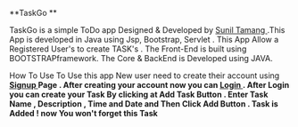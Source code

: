 **TaskGo **
		
		
TaskGo is a simple  ToDo app Designed & Developed by <a href="https://github.com/sunil-tamang">Sunil Tamang </a>.This App is developed in  Java   using Jsp, Bootstrap, Servlet . This App Allow a Registered User's to create  TASK's . The Front-End is built using BOOTSTRAPframework. The Core & BackEnd is Developed using JAVA.
 	
    
   
How To Use
	To Use this app New user need to create their account using <strong><a href="signup.jsp">Signup </a> Page . 
 	 After creating your account  now you can  <strong><a href="login.jsp">Login </a></strong> .
 	 After Login you can create your <strong>Task</strong> By clicking at Add Task Button .
         Enter  Task Name , Description , Time and Date and Then Click Add Button .
 	 Task is Added ! now You won't forget this Task 
 					
